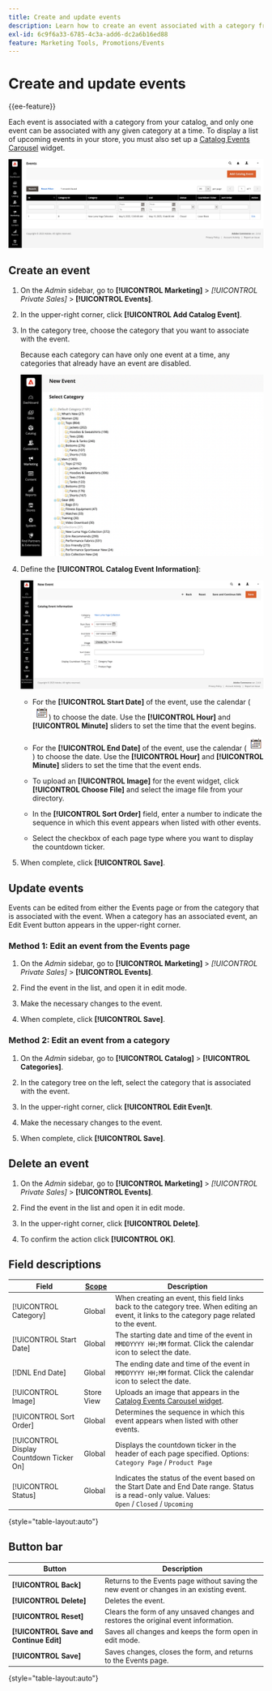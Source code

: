 ```yaml
---
title: Create and update events
description: Learn how to create an event associated with a category from your catalog.
exl-id: 6c9f6a33-6785-4c3a-add6-dc2a6b16ed88
feature: Marketing Tools, Promotions/Events
---
```

# Create and update events

{{ee-feature}}

Each event is associated with a category from your catalog, and only one event can be associated with any given category at a time. To display a list of upcoming events in your store, you must also set up a [Catalog Events Carousel](../content-design/widget-event-carousel.md) widget.

![Events list](./assets/category-events.png)<!-- zoom -->

## Create an event

1. On the _Admin_ sidebar, go to **[!UICONTROL Marketing]** > _[!UICONTROL Private Sales]_ > **[!UICONTROL Events]**.

1. In the upper-right corner, click **[!UICONTROL Add Catalog Event]**.

1. In the category tree, choose the category that you want to associate with the event.

   Because each category can have only one event at a time, any categories that already have an event are disabled.

   ![New event - category tree](./assets/catalog-events-category-tree.png)<!-- zoom -->

1. Define the **[!UICONTROL Catalog Event Information]**:

   ![Catalog event information](./assets/catalog-event-information.png)<!-- zoom -->

   - For the **[!UICONTROL Start Date]** of the event, use the calendar (![Calendar icon](../assets/icon-calendar.png)) to choose the date. Use the **[!UICONTROL Hour]** and **[!UICONTROL Minute]** sliders to set the time that the event begins.

   - For the **[!UICONTROL End Date]** of the event, use the calendar (![Calendar icon](../assets/icon-calendar.png)) to choose the date. Use the **[!UICONTROL Hour]** and **[!UICONTROL Minute]** sliders to set the time that the event ends.

   - To upload an **[!UICONTROL Image]** for the event widget, click **[!UICONTROL Choose File]** and select the image file from your directory.

   - In the **[!UICONTROL Sort Order]** field, enter a number to indicate the sequence in which this event appears when listed with other events.

   - Select the checkbox of each page type where you want to display the countdown ticker.

1. When complete, click **[!UICONTROL Save]**.

## Update events

Events can be edited from either the Events page or from the category that is associated with the event. When a category has an associated event, an Edit Event button appears in the upper-right corner.

### Method 1: Edit an event from the Events page

1. On the _Admin_ sidebar, go to **[!UICONTROL Marketing]** > _[!UICONTROL Private Sales]_ > **[!UICONTROL Events]**.

1. Find the event in the list, and open it in edit mode.

1. Make the necessary changes to the event.

1. When complete, click **[!UICONTROL Save]**.

### Method 2: Edit an event from a category

1. On the _Admin_ sidebar, go to **[!UICONTROL Catalog]** > **[!UICONTROL Categories]**.

1. In the category tree on the left, select the category that is associated with the event.

1. In the upper-right corner, click **[!UICONTROL Edit Even]t**.

1. Make the necessary changes to the event.

1. When complete, click **[!UICONTROL Save]**.

## Delete an event

1. On the _Admin_ sidebar, go to **[!UICONTROL Marketing]** > _[!UICONTROL Private Sales]_ > **[!UICONTROL Events]**.

1. Find the event in the list and open it in edit mode.

1. In the upper-right corner, click **[!UICONTROL Delete]**.

1. To confirm the action click **[!UICONTROL OK]**.

## Field descriptions

|Field|[Scope](../getting-started/websites-stores-views.md#scope-settings)|Description|
|--- |--- |--- |
|[!UICONTROL Category]|Global|When creating an event, this field links back to the category tree. When editing an event, it links to the category page related to the event.|
|[!UICONTROL Start Date]|Global|The starting date and time of the event in `MMDDYYYY HH;MM` format. Click the calendar icon to select the date.|
|[!DNL End Date]|Global|The ending date and time of the event in `MMDDYYYY HH;MM` format. Click the calendar icon to select the date.|
|[!UICONTROL Image]|Store View|Uploads an image that appears in the [Catalog Events Carousel widget](../content-design/widget-event-carousel.md).|
|[!UICONTROL Sort Order]|Global|Determines the sequence in which this event appears when listed with other events.|
|[!UICONTROL Display Countdown Ticker On]|Global|Displays the countdown ticker in the header of each page specified. Options: `Category Page` / `Product Page`|
|[!UICONTROL Status]|Global|Indicates the status of the event based on the Start Date and End Date range. Status is a read-only value. Values: `Open` / `Closed` / `Upcoming`|

{style="table-layout:auto"}

## Button bar

|Button|Description|
|--- |--- |
|**[!UICONTROL Back]**|Returns to the Events page without saving the new event or changes in an existing event.|
|**[!UICONTROL Delete]**|Deletes the event.|
|**[!UICONTROL Reset]**|Clears the form of any unsaved changes and restores the original event information.|
|**[!UICONTROL Save and Continue Edit]**|Saves all changes and keeps the form open in edit mode.|
|**[!UICONTROL Save]**|Saves changes, closes the form, and returns to the Events page.|

{style="table-layout:auto"}
